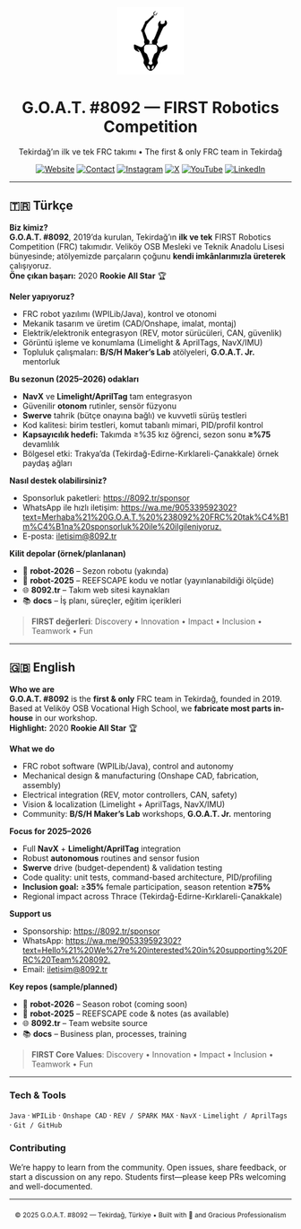 <!-- .github/profile/README.md -->

<p align="center">
  <a href="https://8092.tr">
    <img src="https://raw.githubusercontent.com/GOAT-8092/8092.tr/main/public/img/logo-goat__-_beyaz2.png" alt="G.O.A.T. #8092 Logo" width="120">
  </a>
</p>

<h1 align="center">G.O.A.T. #8092 — FIRST Robotics Competition</h1>

<p align="center">
  Tekirdağ’ın ilk ve tek FRC takımı • The first & only FRC team in Tekirdağ
</p>

<p align="center">
  <a href="https://8092.tr"><img alt="Website" src="https://img.shields.io/badge/website-8092.tr-512f75?style=for-the-badge"></a>
  <a href="mailto:iletisim@8092.tr"><img alt="Contact" src="https://img.shields.io/badge/contact-iletisim@8092.tr-673a8e?style=for-the-badge"></a>
  <a href="https://instagram.com/goat8092"><img alt="Instagram" src="https://img.shields.io/badge/instagram-@goat8092-7e46a8?style=for-the-badge&logo=instagram&logoColor=white"></a>
  <a href="https://x.com/goat8092"><img alt="X" src="https://img.shields.io/badge/X-@goat8092-512f75?style=for-the-badge&logo=x&logoColor=white"></a>
  <a href="https://www.youtube.com/@GreatestOfAllTimes8092/"><img alt="YouTube" src="https://img.shields.io/badge/youtube-8092-FF0000?style=for-the-badge&logo=youtube&logoColor=white"></a>
  <a href="https://www.linkedin.com/company/greatest-of-all-times-8092"><img alt="LinkedIn" src="https://img.shields.io/badge/linkedin-8092-0A66C2?style=for-the-badge&logo=linkedin&logoColor=white"></a>
</p>

---

## 🇹🇷 Türkçe

**Biz kimiz?**  
**G.O.A.T. #8092**, 2019’da kurulan, Tekirdağ’ın **ilk ve tek** FIRST Robotics Competition (FRC) takımıdır. Veliköy OSB Mesleki ve Teknik Anadolu Lisesi bünyesinde; atölyemizde parçaların çoğunu **kendi imkânlarımızla üreterek** çalışıyoruz.  
**Öne çıkan başarı:** 2020 **Rookie All Star** 🏆

**Neler yapıyoruz?**
- FRC robot yazılımı (WPILib/Java), kontrol ve otonomi
- Mekanik tasarım ve üretim (CAD/Onshape, imalat, montaj)
- Elektrik/elektronik entegrasyon (REV, motor sürücüleri, CAN, güvenlik)
- Görüntü işleme ve konumlama (Limelight & AprilTags, NavX/IMU)
- Topluluk çalışmaları: **B/S/H Maker’s Lab** atölyeleri, **G.O.A.T. Jr.** mentorluk

**Bu sezonun (2025–2026) odakları**
- **NavX** ve **Limelight/AprilTag** tam entegrasyon  
- Güvenilir **otonom** rutinler, sensör füzyonu  
- **Swerve** tahrik (bütçe onayına bağlı) ve kuvvetli sürüş testleri  
- Kod kalitesi: birim testleri, komut tabanlı mimari, PID/profil kontrol  
- **Kapsayıcılık hedefi:** Takımda ≥%35 kız öğrenci, sezon sonu **≥%75** devamlılık  
- Bölgesel etki: Trakya’da (Tekirdağ-Edirne-Kırklareli-Çanakkale) örnek paydaş ağları

**Nasıl destek olabilirsiniz?**
- Sponsorluk paketleri: <https://8092.tr/sponsor>  
- WhatsApp ile hızlı iletişim: <https://wa.me/905339592302?text=Merhaba%21%20G.O.A.T.%20%238092%20FRC%20tak%C4%B1m%C4%B1na%20sponsorluk%20ile%20ilgileniyoruz.>  
- E-posta: <iletisim@8092.tr>

**Kilit depolar (örnek/planlanan)**
- 🔧 **robot-2026** – Sezon robotu (yakında)
- 🤖 **robot-2025** – REEFSCAPE kodu ve notlar (yayınlanabildiği ölçüde)
- 🌐 **8092.tr** – Takım web sitesi kaynakları
- 📚 **docs** – İş planı, süreçler, eğitim içerikleri

> **FIRST değerleri**: Discovery • Innovation • Impact • Inclusion • Teamwork • Fun

---

## 🇬🇧 English

**Who we are**  
**G.O.A.T. #8092** is the **first & only** FRC team in Tekirdağ, founded in 2019. Based at Veliköy OSB Vocational High School, we **fabricate most parts in-house** in our workshop.  
**Highlight:** 2020 **Rookie All Star** 🏆

**What we do**
- FRC robot software (WPILib/Java), control and autonomy
- Mechanical design & manufacturing (Onshape CAD, fabrication, assembly)
- Electrical integration (REV, motor controllers, CAN, safety)
- Vision & localization (Limelight + AprilTags, NavX/IMU)
- Community: **B/S/H Maker’s Lab** workshops, **G.O.A.T. Jr.** mentoring

**Focus for 2025–2026**
- Full **NavX** + **Limelight/AprilTag** integration  
- Robust **autonomous** routines and sensor fusion  
- **Swerve** drive (budget-dependent) & validation testing  
- Code quality: unit tests, command-based architecture, PID/profiling  
- **Inclusion goal:** ≥**35%** female participation, season retention **≥75%**  
- Regional impact across Thrace (Tekirdağ-Edirne-Kırklareli-Çanakkale)

**Support us**
- Sponsorship: <https://8092.tr/sponsor>  
- WhatsApp: <https://wa.me/905339592302?text=Hello%21%20We%27re%20interested%20in%20supporting%20FRC%20Team%208092.>  
- Email: <iletisim@8092.tr>

**Key repos (sample/planned)**
- 🔧 **robot-2026** – Season robot (coming soon)
- 🤖 **robot-2025** – REEFSCAPE code & notes (as available)
- 🌐 **8092.tr** – Team website source
- 📚 **docs** – Business plan, processes, training

> **FIRST Core Values**: Discovery • Innovation • Impact • Inclusion • Teamwork • Fun

---

### Tech & Tools
`Java` · `WPILib` · `Onshape CAD` · `REV / SPARK MAX` · `NavX` · `Limelight / AprilTags` · `Git / GitHub`

### Contributing
We’re happy to learn from the community. Open issues, share feedback, or start a discussion on any repo. Students first—please keep PRs welcoming and well-documented.

---

<p align="center">
  <sub>© 2025 G.O.A.T. #8092 — Tekirdağ, Türkiye • Built with 💜 and Gracious Professionalism</sub>
</p>
